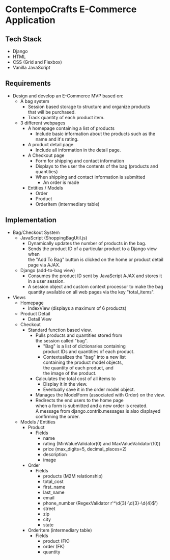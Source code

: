 # ContempoCrafts E-Commerce Application

## Tech Stack
* Django
* HTML
* CSS (Grid and Flexbox)
* Vanilla JavaScript

## Requirements
* Design and develop an E-Commerce MVP based on:
    * A bag system
      * Session based storage to structure and organize products \
      that will be purchased.
      * Track quantity of each product item.
    * 3 different webpages
      * A homepage containing a list of products
        * Include basic information about the products such as
            the name and it's rating.
      * A product detail page
        * Include all information in the detail page.
      * A Checkout page
        * Form for shipping and contact information
        * Displays to the user the contents of the bag (products and quantities)
        * When shipping and contact information is submitted
            * An order is made
      * Entities / Models
        * Order
        * Product
        * OrderItem (intermediary table)

## Implementation
* Bag/Checkout System
    * JavaScript (ShoppingBagUtil.js)
        * Dynamically updates the number of products in the bag.
        * Sends the product ID of a particular product to a Django view when \
        the "Add To Bag" button is clicked on the home or product detail page via AJAX.
    * Django (add-to-bag view)
        * Consumes the product ID sent by JavaScript AJAX and stores it in a user session.
        * A session object and custom context processor to make the bag quantity available on all web pages via the key "total_items".
* Views
    * Homepage
        * IndexView (displays a maximum of 6 products)
    * Product Detail
        * Detail View
    * Checkout
        * Standard function based view.
            * Pulls products and quantities stored from \
            the session called "bag".
                * "Bag" is a list of dictionaries containing \
                product IDs and quantities of each product.
                * Contextualizes the "bag" into a new list \
                containing the product model objects, \
                the quantity of each product, and \
                the image of the product.
            * Calculates the total cost of all items to
                * Display it in the view.
                * Eventually save it in the order model object.
            * Manages the ModelForm (associated with Order) on the view.
            * Redirects the end users to the home page \
            when a form is submitted and a new order is created. \
            A message from django.contrib.messages is also displayed confirming the order.
    * Models / Entities
        * Product
            * Fields
                * name
                * rating (MinValueValidator(0) and MaxValueValidator(10))
                * price (max_digits=5, decimal_places=2)
                * description
                * image
        * Order
            * Fields
                * products (M2M relationship)
                * total_cost
                * first_name
                * last_name
                * email
                * phone_number (RegexValidator r'^\d{3}-\d{3}-\d{4}$')
                * street
                * zip
                * city
                * state
        * OrderItem (intermediary table)
            * Fields
                * product (FK)
                * order (FK)
                * quantity
                
